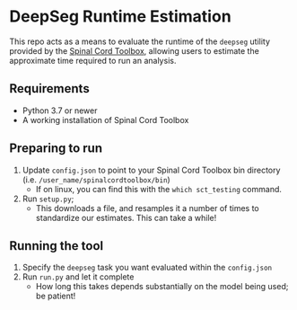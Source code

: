 # DeepSeg Runtime Estimation

This repo acts as a means to evaluate the runtime of the `deepseg` utility provided by the [Spinal Cord Toolbox](https://spinalcordtoolbox.com/stable/index.html), allowing users to estimate the approximate time required to run an analysis.

## Requirements

* Python 3.7 or newer
* A working installation of Spinal Cord Toolbox

## Preparing to run

1. Update `config.json` to point to your Spinal Cord Toolbox bin directory (i.e. `/user_name/spinalcordtoolbox/bin`)
   * If on linux, you can find this with the `which sct_testing` command.
1. Run `setup.py`; 
   * This downloads a file, and resamples it a number of times to standardize our estimates. This can take a while!

## Running the tool

1. Specify the `deepseg` task you want evaluated within the `config.json`
1. Run `run.py` and let it complete
   * How long this takes depends substantially on the model being used; be patient!

